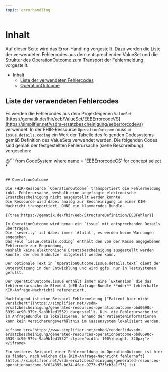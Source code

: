 ```yaml
---
topic: errorhandling
---
```

# Inhalt

Auf dieser Seite wird das Error-Handling vorgestellt.
Dazu werden die Liste der verwendeten Fehlercodes aus dem entsprechenden ValueSet und
die Struktur des OperationOutcome zum Transport der Fehlermeldung vorgestellt.

- [Inhalt](#inhalt)
  - [Liste der verwendeten Fehlercodes](#liste-der-verwendeten-fehlercodes)
  - [OperationOutcome](#operationoutcome)

## Liste der verwendeten Fehlercodes

Es werden die Fehlercodes aus dem Projekteigenen `ValueSet` [https://gematik.de/fhir/eeb/ValueSet/EEBErrorcodeVS](https://simplifier.net/vsdm-ersatzbescheinigung/eeberrorcodevs) verwendet.
In der FHIR-Ressource `OperationOutcome` muss in `issue.details.coding` ein Wert der Tabelle des folgenden Codesystems gemäß Definition des ValueSets verwendet werden. Die folgenden Codes sind gemäß der festgestellten Fehlerursache (siehe Beschreibung) vorgesehen:

@```
from
  CodeSystem
where
  name = 'EEBErrorcodeCS'
for concept select
  *
```

## OperationOutcome

Die FHIR-Ressource `OperationOutcome` transportiert die Fehlermeldung inkl. Fehlerursache, weshalb eine angefragte elektronische Ersatzbescheinigung nicht ausgestellt werden konnte.
Die Ressource wird dabei analog zur Bescheinigung in einer KIM-Nachricht transportiert, OHNE ein klammerndes Bundle.

{{tree:https://gematik.de/fhir/eeb/StructureDefinition/EEBFehler}}

Im OperationOutcome wird genau ein `issue` mit entsprechenden Details übertragen.
Die `severity` ist dabei immer `#fatal`, es werden keine Warnungen angegeben.
Das Feld `issue.details.coding` enthält den von der Kasse angegebenen Fehlercode zur Begründung,
weshalb keine elektronische Ersatzbescheinigung ausgestellt werden konnte, der dem Endnutzer mitgeteilt werden kann.

Der optionale Text in `OperationOutcome.issue.details.text` dient der Unterstützung in der Entwicklung und wird ggfs. nur in Testsystemen gefüllt.

Der OperationOutcome.issue enthält immer eine `Extension` die das fehlerverursachende Element (eEB-Anfrage-Bundle **oder** fehlerhafte KIM-Anfrage-Nachricht) referenziert.

Nachfolgend ist eine Beispiel-Fehlermeldung ["Patient hier nicht versichert"](https://simplifier.net/vsdm-ersatzbescheinigung/generated-resources-operationoutcome-bbd0690c-6939-4c90-979c-9ab9b1ed1552) dargestellt. D.h. die Fehlerursache ist im AnfrageBundle zu lokalisieren, anhand der Patienteninformationen kann kein Versicherungsverhältnis im Kassensystem lokalisiert werden.

<iframe src="https://www.simplifier.net/embed/render?id=vsdm-ersatzbescheinigung/generated-resources-operationoutcome-bbd0690c-6939-4c90-979c-9ab9b1ed1552" style="width: 100%;height: 320px;"></iframe>

Ein weiteres Beispiel einer Fehlermeldung im OperationOutcome ist hier zu finden, nach welchem die [KIM-Anfrage-Nachricht fehlerhaft](https://simplifier.net/vsdm-ersatzbescheinigung/generated-resources-operationoutcome-3f624395-be34-4fac-9773-d735cb3a1f73) ist.

